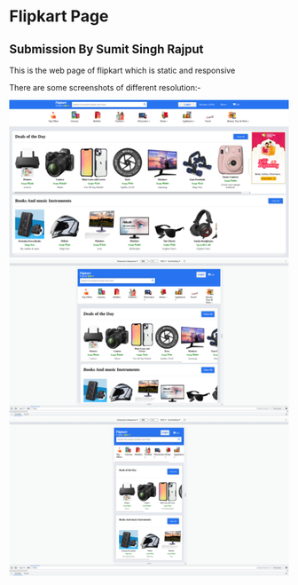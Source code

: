 # Flipkart Page

## Submission By Sumit Singh Rajput

This is the web page of flipkart which is static and responsive

There are some screenshots of different resolution:-

<!DOCTYPE html>
<html lang="en">
<head>
    <meta charset="UTF-8">
    <meta http-equiv="X-UA-Compatible" content="IE=edge">
    <meta name="viewport" content="width=device-width, initial-scale=1.0">
</head>
<body>
  <img src="./Image/desktop.png" alt="Desktop">
  <img src="./Image/tabletscreen.png" alt="Tablet">
  <img src="./Image/mobilescreen.png" alt="Mobile">
</body>
</html>
